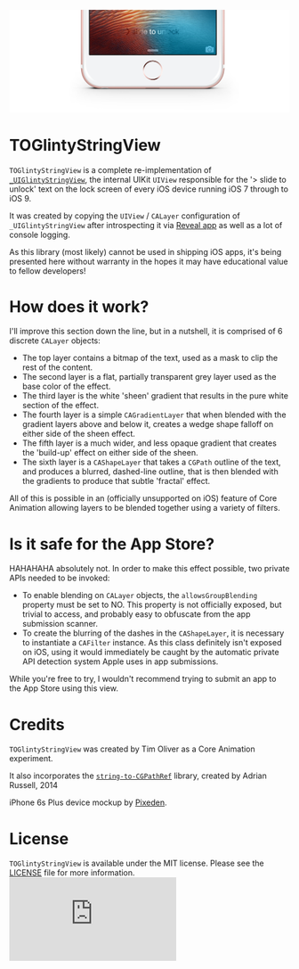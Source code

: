 ![TOGlintyStringView](screenshot.jpg)

# TOGlintyStringView
`TOGlintyStringView` is a complete re-implementation of [`_UIGlintyStringView`](https://github.com/JaviSoto/iOS9-Runtime-Headers/blob/51598b5f73399e4737bc067ed6b9bd5bd9a8b0d1/Frameworks/UIKit.framework/_UIGlintyStringView.h), the internal UIKit `UIView` responsible for the '> slide to unlock' text on the lock screen of every iOS device running iOS 7 through to iOS 9.

It was created by copying the `UIView` / `CALayer` configuration of `_UIGlintyStringView` after introspecting it via [Reveal app](http://revealapp.com) as well as a lot of console logging.

As this library (most likely) cannot be used in shipping iOS apps, it's being presented here without warranty in the hopes it may have educational value to fellow developers!

# How does it work?

I'll improve this section down the line, but in a nutshell, it is comprised of 6 discrete `CALayer` objects:

* The top layer contains a bitmap of the text, used as a mask to clip the rest of the content.
* The second layer is a flat, partially transparent grey layer used as the base color of the effect.
* The third layer is the white 'sheen' gradient that results in the pure white section of the effect.
* The fourth layer is a simple `CAGradientLayer` that when blended with the gradient layers above and below it, creates a wedge shape falloff on either side of the sheen effect.
* The fifth layer is a much wider, and less opaque gradient that creates the 'build-up' effect on either side of the sheen.
* The sixth layer is a `CAShapeLayer` that takes a `CGPath` outline of the text, and produces a blurred, dashed-line outline, that is then blended with the gradients to produce that subtle 'fractal' effect.

All of this is possible in an (officially unsupported on iOS) feature of Core Animation allowing layers to be blended together using a variety of filters.

# Is it safe for the App Store?
HAHAHAHA absolutely not. In order to make this effect possible, two private APIs needed to be invoked:

* To enable blending on `CALayer` objects, the `allowsGroupBlending` property must be set to NO. This property is not officially exposed, but trivial to access, and probably easy to obfuscate from the app submission scanner.
* To create the blurring of the dashes in the `CAShapeLayer`, it is necessary to instantiate a `CAFilter` instance. As this class definitely isn't exposed on iOS, using it would immediately be caught by the automatic private API detection system Apple uses in app submissions.

While you're free to try, I wouldn't recommend trying to submit an app to the App Store using this view.

# Credits

`TOGlintyStringView` was created by Tim Oliver as a Core Animation experiment.

It also incorporates the [`string-to-CGPathRef`](https://github.com/aderussell/string-to-CGPathRef) library, created by Adrian Russell, 2014

iPhone 6s Plus device mockup by [Pixeden](http://www.pixeden.com).

# License

`TOGlintyStringView` is available under the MIT license. Please see the [LICENSE](LICENSE) file for more information. ![analytics](https://ga-beacon.appspot.com/UA-5643664-16/TOGlintyStringView/README.md?pixel)
